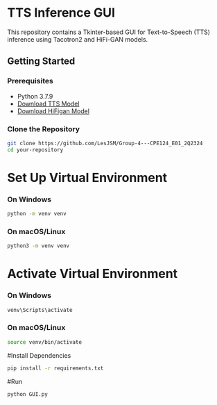# TTS Inference GUI

This repository contains a Tkinter-based GUI for Text-to-Speech (TTS) inference using Tacotron2 and HiFi-GAN models.

## Getting Started

### Prerequisites

- Python 3.7.9
- [Download TTS Model](https://drive.google.com/file/d/1-5bqoCPqDSsZrpR-9PpBYipDP3UrP-lz/view?usp=drive_link)
- [Download HiFigan Model](https://drive.google.com/file/d/1-5bqoCPqDSsZrpR-9PpBYipDP3UrP-lz/view?usp=drive_link)

### Clone the Repository

```bash
git clone https://github.com/LesJSM/Group-4---CPE124_E01_2Q2324
cd your-repository
```

# Set Up Virtual Environment
### On Windows
```bash
python -m venv venv
```

### On macOS/Linux
```bash
python3 -m venv venv
```

# Activate Virtual Environment
### On Windows
```bash
venv\Scripts\activate
```

### On macOS/Linux
```bash
source venv/bin/activate
```

#Install Dependencies
```bash
pip install -r requirements.txt
```

#Run
```bash
python GUI.py
```

